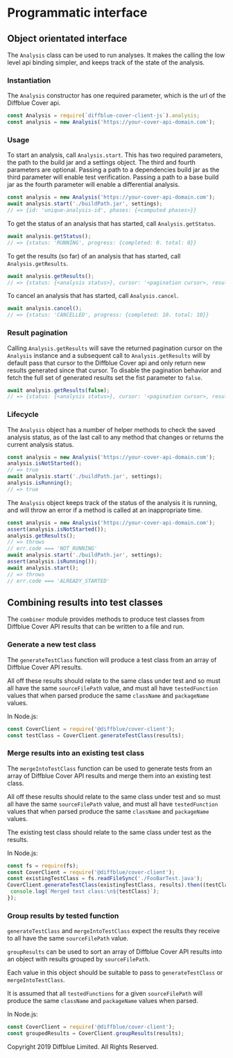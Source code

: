 # Programmatic interface

## Object orientated interface

The `Analysis` class can be used to run analyses. It makes the calling the low level api binding simpler, and keeps track of the state of the analysis.

### Instantiation

The `Analysis` constructor has one required parameter, which is the url of the Diffblue Cover api.

```ts
const Analysis = require(`diffblue-cover-client-js`).analysis;
const analysis = new Analysis('https://your-cover-api-domain.com');
```

### Usage

To start an analysis, call `Analysis.start`. This has two required parameters, the path to the build jar and a
settings object. The third and fourth parameters are optional.
Passing a path to a dependencies build jar as the third parameter will enable test verification.
Passing a path to a base build jar as the fourth parameter will enable a differential analysis.

```ts
const analysis = new Analysis('https://your-cover-api-domain.com');
await analysis.start('./buildPath.jar', settings);
// => {id: 'unique-analysis-id', phases: {<computed phases>}}
```

To get the status of an analysis that has started, call `Analysis.getStatus`.

```ts
await analysis.getStatus();
// => {status: 'RUNNING', progress: {completed: 0. total: 0}}
```

To get the results (so far) of an analysis that has started, call `Analysis.getResults`.

```ts
await analysis.getResults();
// => {status: {<analysis status>}, cursor: '<pagination cursor>, results: [<result objects>]'}
```

To cancel an analysis that has started, call `Analysis.cancel`.

```ts
await analysis.cancel();
// => {status: 'CANCELLED', progress: {completed: 10. total: 10}}
```

### Result pagination

Calling `Analysis.getResults` will save the returned pagination cursor on the `Analysis` instance
and a subsequent call to `Analysis.getResults` will by default pass that cursor to the Diffblue Cover api and only return
new results generated since that cursor.
To disable the pagination behavior and fetch the full set of generated results set the fist parameter to `false`.

```ts
await analysis.getResults(false);
// => {status: {<analysis status>}, cursor: '<pagination cursor>, results: [<all result objects>]'}
```

### Lifecycle

The `Analysis` object has a number of helper methods to check the saved analysis status, as of the last
call to any method that changes or returns the current analysis status.

```ts
const analysis = new Analysis('https://your-cover-api-domain.com');
analysis.isNotStarted();
// => true
await analysis.start('./buildPath.jar', settings);
analysis.isRunning();
// => true
```

The `Analysis` object keeps track of the status of the analysis it is running, and will throw an error
if a method is called at an inappropriate time.

```ts
const analysis = new Analysis('https://your-cover-api-domain.com');
assert(analysis.isNotStarted());
analysis.getResults();
// => throws
// err.code === 'NOT_RUNNING'
await analysis.start('./buildPath.jar', settings);
assert(analysis.isRunning());
await analysis.start();
// => throws
// err.code === 'ALREADY_STARTED'
```

## Combining results into test classes

The `combiner` module provides methods to produce test classes from Diffblue Cover API results that can be written to a file and run.

### Generate a new test class

The `generateTestClass` function will produce a test class from an array of Diffblue Cover API results.

All off these results should relate to the same class under test and so must all have the same `sourceFilePath` value, and must all have `testedFunction` values that when parsed produce the same `className` and `packageName` values.

In Node.js:

 ```js
const CoverClient = require('@diffblue/cover-client');
const testClass = CoverClient.generateTestClass(results);
```

### Merge results into an existing test class

The `mergeIntoTestClass` function can be used to generate tests from an array of Diffblue Cover API results and merge them into an existing test class.

All off these results should relate to the same class under test and so must all have the same `sourceFilePath` value, and must all have `testedFunction` values that when parsed produce the same `className` and `packageName` values.

The existing test class should relate to the same class under test as the results.

In Node.js:

 ```js
const fs = require(fs);
const CoverClient = require('@diffblue/cover-client');
const existingTestClass = fs.readFileSync('./FooBarTest.java');
CoverClient.generateTestClass(existingTestClass, results).then((testClass) => {
  console.log(`Merged test class:\n${testClass}`);
});
```

### Group results by tested function

`generateTestClass` and `mergeIntoTestClass` expect the results they receive to all have the same `sourceFilePath` value.

`groupResults` can be used to sort an array of Diffblue Cover API results into an object with results grouped by `sourceFilePath`.

Each value in this object should be suitable to pass to `generateTestClass` or `mergeIntoTestClass`.

It is assumed that all `testedFunctions` for a given `sourceFilePath` will produce the same `className` and `packageName` values when parsed.

In Node.js:

 ```js
const CoverClient = require('@diffblue/cover-client');
const groupedResults = CoverClient.groupResults(results);
```

Copyright 2019 Diffblue Limited. All Rights Reserved.
